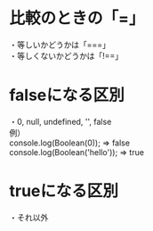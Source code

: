 # 比較のときの「=」

・等しいかどうかは「===」  
・等しくないかどうかは「!==」

# falseになる区別
・0, null, undefined, '', false  
例）  
console.log(Boolean(0)); => false  
console.log(Boolean('hello')); => true

# trueになる区別
・それ以外
